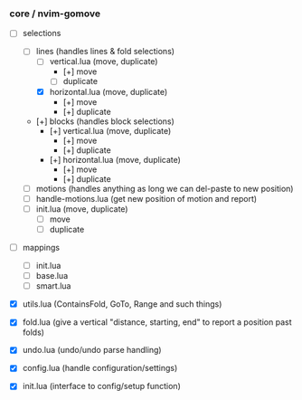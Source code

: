 ### core / nvim-gomove

- [ ] selections

  - [ ] lines (handles lines & fold selections)
    - [ ] vertical.lua (move, duplicate)
      - [+] move
      - [ ] duplicate
    - [x] horizontal.lua (move, duplicate)
      - [+] move
      - [+] duplicate
    
  - [+] blocks (handles block selections)
    - [+] vertical.lua (move, duplicate)
      - [+] move
      - [+] duplicate
    - [+] horizontal.lua (move, duplicate)
      - [+] move
      - [+] duplicate
    
  - [ ] motions (handles anything as long we can del-paste to new position)
  <!-- this might have to support/take into account a few plugins such as hop,
  lightspeed etc.-->
    - [ ] handle-motions.lua (get new position of motion and report)
    - [ ] init.lua (move, duplicate)
      - [ ] move
      - [ ] duplicate

- [ ] mappings
  - [ ] init.lua
  - [ ] base.lua
  - [ ] smart.lua

- [x] utils.lua (ContainsFold, GoTo, Range and such things)
- [x] fold.lua (give a vertical "distance, starting, end" to report a position past folds)

- [x] undo.lua (undo/undo parse handling)

- [x] config.lua (handle configuration/settings)
- [x] init.lua (interface to config/setup function)

